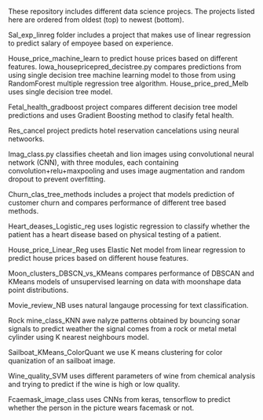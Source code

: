 These repository includes different data science projecs. The projects listed here are ordered from oldest (top) to newest (bottom).

Sal_exp_linreg folder includes a project that makes use of linear regression to predict salary of empoyee based on experience.

House_price_machine_learn to predict house prices based on different features. Iowa_housepricepred_decistree.py compares predictions from using single decision tree machine learning model to those from using RandomForest multiple regression tree algorithm. House_price_pred_Melb uses single decision tree model.

Fetal_health_gradboost project compares different decision tree model predictions and uses Gradient Boosting method to clasify fetal health.

Res_cancel project predicts hotel reservation cancelations using neural netwoorks.

Imag_class.py classifies cheetah and lion images using convolutional neural network (CNN), with three modules, each containing
convolution+relu+maxpooling and uses image augmentation and random dropout to prevent overfitting.

Churn_clas_tree_methods includes a project that models prediction of customer churn and compares performance of different tree based methods.

Heart_deases_Logistic_reg  uses logistic regression to classify whether the patient has a heart disease based on physical testing of a patient.

House_price_Linear_Reg uses Elastic Net model from linear regression to predict house prices based on different house features.

Moon_clusters_DBSCN_vs_KMeans compares performance of DBSCAN and KMeans models of unsupervised learning on data with moonshape data point distributions.

Movie_review_NB uses natural langauge processing for text classification.

Rock mine_class_KNN awe nalyze patterns obtained by bouncing sonar signals to predict weather the signal comes from a rock or metal metal cylinder using K nearest neighbours model.

Sailboat_KMeans_ColorQuant we use K means clustering for color quanization of an sailboat image.

Wine_quality_SVM uses different parameters of wine from chemical analysis and trying to predict if the wine is high or low quality.

Fcaemask_image_class uses CNNs from keras, tensorflow  to predict whether the person in the picture wears facemask or not.
